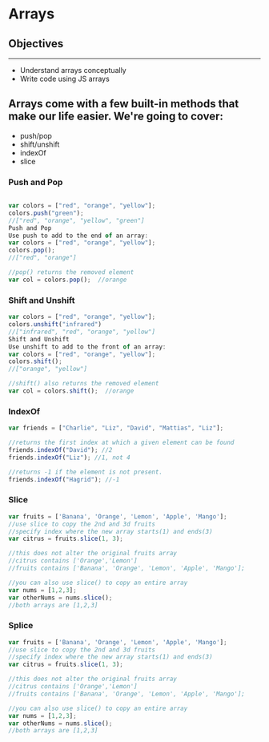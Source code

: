 # Arrays

## Objectives
********
* Understand arrays conceptually
* Write code using JS arrays

## Arrays come with a few built-in methods that make our life easier. We're going to cover:

* push/pop
* shift/unshift
* indexOf
* slice

### Push and Pop
```javascript

var colors = ["red", "orange", "yellow"];
colors.push("green");
//["red", "orange", "yellow", "green"]
Push and Pop
Use push to add to the end of an array:
var colors = ["red", "orange", "yellow"];
colors.pop();
//["red", "orange"]

//pop() returns the removed element
var col = colors.pop();  //orange
```
### Shift and Unshift

```javascript
var colors = ["red", "orange", "yellow"];
colors.unshift("infrared")
//["infrared", "red", "orange", "yellow"]
Shift and Unshift
Use unshift to add to the front of an array:
var colors = ["red", "orange", "yellow"];
colors.shift();
//["orange", "yellow"]

//shift() also returns the removed element
var col = colors.shift();  //orange


```
### IndexOf

```javascript
var friends = ["Charlie", "Liz", "David", "Mattias", "Liz"];

//returns the first index at which a given element can be found
friends.indexOf("David"); //2
friends.indexOf("Liz"); //1, not 4

//returns -1 if the element is not present.
friends.indexOf("Hagrid"); //-1


```
### Slice
```javascript
var fruits = ['Banana', 'Orange', 'Lemon', 'Apple', 'Mango'];
//use slice to copy the 2nd and 3d fruits
//specify index where the new array starts(1) and ends(3)
var citrus = fruits.slice(1, 3);

//this does not alter the original fruits array
//citrus contains ['Orange','Lemon']
//fruits contains ['Banana', 'Orange', 'Lemon', 'Apple', 'Mango'];

//you can also use slice() to copy an entire array
var nums = [1,2,3];
var otherNums = nums.slice();
//both arrays are [1,2,3]

```
### Splice
```javascript
var fruits = ['Banana', 'Orange', 'Lemon', 'Apple', 'Mango'];
//use slice to copy the 2nd and 3d fruits
//specify index where the new array starts(1) and ends(3)
var citrus = fruits.slice(1, 3);

//this does not alter the original fruits array
//citrus contains ['Orange','Lemon']
//fruits contains ['Banana', 'Orange', 'Lemon', 'Apple', 'Mango'];

//you can also use slice() to copy an entire array
var nums = [1,2,3];
var otherNums = nums.slice();
//both arrays are [1,2,3]

```
